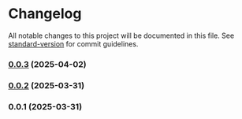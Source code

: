 # Changelog

All notable changes to this project will be documented in this file. See [standard-version](https://github.com/conventional-changelog/standard-version) for commit guidelines.

### [0.0.3](https://github.com/lcsnigeria/lcs_verify_face/compare/v0.0.2...v0.0.3) (2025-04-02)

### [0.0.2](https://github.com/lcsnigeria/lcs_verify_face/compare/v0.0.1...v0.0.2) (2025-03-31)

### 0.0.1 (2025-03-31)

